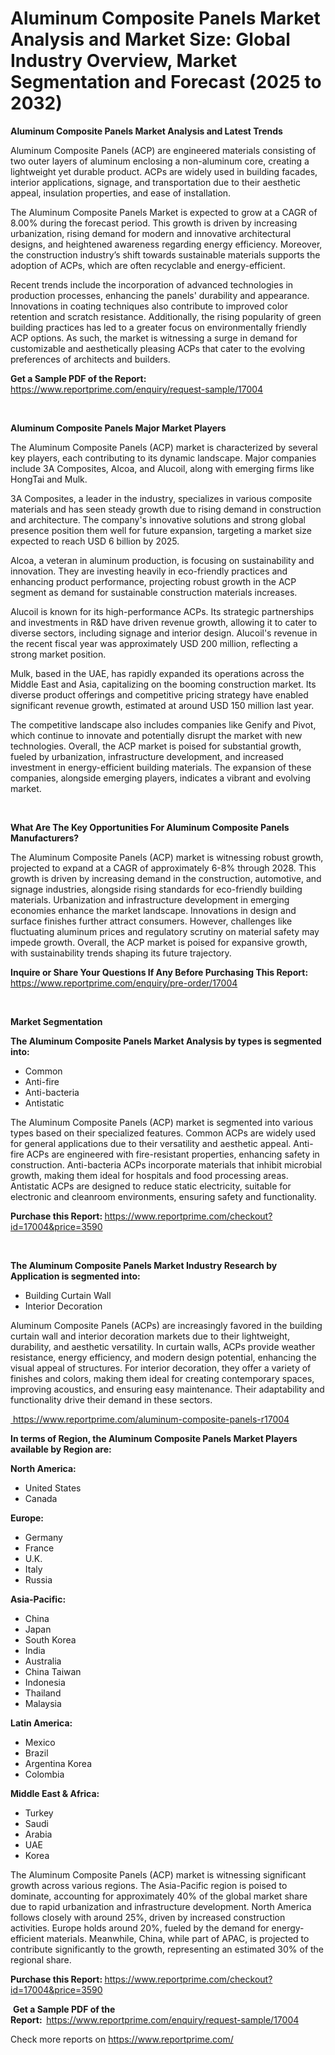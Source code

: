 <p><h1>Aluminum Composite Panels Market Analysis and Market Size: Global Industry Overview, Market Segmentation and Forecast (2025 to 2032)</h1></p><p><strong>Aluminum Composite Panels Market Analysis and Latest Trends</strong></p>
<p><p>Aluminum Composite Panels (ACP) are engineered materials consisting of two outer layers of aluminum enclosing a non-aluminum core, creating a lightweight yet durable product. ACPs are widely used in building facades, interior applications, signage, and transportation due to their aesthetic appeal, insulation properties, and ease of installation.</p><p>The Aluminum Composite Panels Market is expected to grow at a CAGR of 8.00% during the forecast period. This growth is driven by increasing urbanization, rising demand for modern and innovative architectural designs, and heightened awareness regarding energy efficiency. Moreover, the construction industry’s shift towards sustainable materials supports the adoption of ACPs, which are often recyclable and energy-efficient.</p><p>Recent trends include the incorporation of advanced technologies in production processes, enhancing the panels' durability and appearance. Innovations in coating techniques also contribute to improved color retention and scratch resistance. Additionally, the rising popularity of green building practices has led to a greater focus on environmentally friendly ACP options. As such, the market is witnessing a surge in demand for customizable and aesthetically pleasing ACPs that cater to the evolving preferences of architects and builders.</p></p>
<p><strong>Get a Sample PDF of the Report:&nbsp;</strong> <a href="https://www.reportprime.com/enquiry/request-sample/17004?utm_campaign=3360&utm_medium=2&utm_source=Github&utm_content=ia&utm_term=18032025&utm_id=aluminum-composite-panels">https://www.reportprime.com/enquiry/request-sample/17004</a></p>
<p>&nbsp;</p>
<p><strong>Aluminum Composite Panels Major Market Players</strong></p>
<p><p>The Aluminum Composite Panels (ACP) market is characterized by several key players, each contributing to its dynamic landscape. Major companies include 3A Composites, Alcoa, and Alucoil, along with emerging firms like HongTai and Mulk.</p><p>3A Composites, a leader in the industry, specializes in various composite materials and has seen steady growth due to rising demand in construction and architecture. The company's innovative solutions and strong global presence position them well for future expansion, targeting a market size expected to reach USD 6 billion by 2025.</p><p>Alcoa, a veteran in aluminum production, is focusing on sustainability and innovation. They are investing heavily in eco-friendly practices and enhancing product performance, projecting robust growth in the ACP segment as demand for sustainable construction materials increases.</p><p>Alucoil is known for its high-performance ACPs. Its strategic partnerships and investments in R&D have driven revenue growth, allowing it to cater to diverse sectors, including signage and interior design. Alucoil's revenue in the recent fiscal year was approximately USD 200 million, reflecting a strong market position.</p><p>Mulk, based in the UAE, has rapidly expanded its operations across the Middle East and Asia, capitalizing on the booming construction market. Its diverse product offerings and competitive pricing strategy have enabled significant revenue growth, estimated at around USD 150 million last year.</p><p>The competitive landscape also includes companies like Genify and Pivot, which continue to innovate and potentially disrupt the market with new technologies. Overall, the ACP market is poised for substantial growth, fueled by urbanization, infrastructure development, and increased investment in energy-efficient building materials. The expansion of these companies, alongside emerging players, indicates a vibrant and evolving market.</p></p>
<p>&nbsp;</p>
<p><strong>What Are The Key Opportunities For Aluminum Composite Panels Manufacturers?</strong></p>
<p><p>The Aluminum Composite Panels (ACP) market is witnessing robust growth, projected to expand at a CAGR of approximately 6-8% through 2028. This growth is driven by increasing demand in the construction, automotive, and signage industries, alongside rising standards for eco-friendly building materials. Urbanization and infrastructure development in emerging economies enhance the market landscape. Innovations in design and surface finishes further attract consumers. However, challenges like fluctuating aluminum prices and regulatory scrutiny on material safety may impede growth. Overall, the ACP market is poised for expansive growth, with sustainability trends shaping its future trajectory.</p></p>
<p><strong>Inquire or Share Your Questions If Any Before Purchasing This Report:</strong> <a href="https://www.reportprime.com/enquiry/pre-order/17004?utm_campaign=3360&utm_medium=2&utm_source=Github&utm_content=ia&utm_term=18032025&utm_id=aluminum-composite-panels">https://www.reportprime.com/enquiry/pre-order/17004</a></p>
<p>&nbsp;</p>
<p><strong>Market Segmentation</strong></p>
<p><strong>The Aluminum Composite Panels Market Analysis by types is segmented into:</strong></p>
<p><ul><li>Common</li><li>Anti-fire</li><li>Anti-bacteria</li><li>Antistatic</li></ul></p>
<p><p>The Aluminum Composite Panels (ACP) market is segmented into various types based on their specialized features. Common ACPs are widely used for general applications due to their versatility and aesthetic appeal. Anti-fire ACPs are engineered with fire-resistant properties, enhancing safety in construction. Anti-bacteria ACPs incorporate materials that inhibit microbial growth, making them ideal for hospitals and food processing areas. Antistatic ACPs are designed to reduce static electricity, suitable for electronic and cleanroom environments, ensuring safety and functionality.</p></p>
<p><strong>Purchase this Report:&nbsp;</strong><a href="https://www.reportprime.com/checkout?id=17004&price=3590&utm_campaign=3360&utm_medium=2&utm_source=Github&utm_content=ia&utm_term=18032025&utm_id=aluminum-composite-panels">https://www.reportprime.com/checkout?id=17004&price=3590</a></p>
<p>&nbsp;</p>
<p><strong>The Aluminum Composite Panels Market Industry Research by Application is segmented into:</strong></p>
<p><ul><li>Building Curtain Wall</li><li>Interior Decoration</li></ul></p>
<p><p>Aluminum Composite Panels (ACPs) are increasingly favored in the building curtain wall and interior decoration markets due to their lightweight, durability, and aesthetic versatility. In curtain walls, ACPs provide weather resistance, energy efficiency, and modern design potential, enhancing the visual appeal of structures. For interior decoration, they offer a variety of finishes and colors, making them ideal for creating contemporary spaces, improving acoustics, and ensuring easy maintenance. Their adaptability and functionality drive their demand in these sectors.</p></p>
<p><a href="https://www.reportprime.com/aluminum-composite-panels-r17004?utm_campaign=3360&utm_medium=2&utm_source=Github&utm_content=ia&utm_term=18032025&utm_id=aluminum-composite-panels">&nbsp;https://www.reportprime.com/aluminum-composite-panels-r17004</a></p>
<p><strong>In terms of Region, the Aluminum Composite Panels Market Players available by Region are:</strong></p>
<p>
    <p> <strong> North America: </strong>
        <ul>
            <li>United States</li>
            <li>Canada</li>
        </ul>
        </p> 
    <p> <strong> Europe: </strong>
        <ul>
            <li>Germany</li>
            <li>France</li>
            <li>U.K.</li>
            <li>Italy</li>
            <li>Russia</li>
        </ul>
        </p> 
    <p> <strong> Asia-Pacific: </strong>
        <ul>
            <li>China</li>
            <li>Japan</li>
            <li>South Korea</li>
            <li>India</li>
            <li>Australia</li>
            <li>China Taiwan</li>
            <li>Indonesia</li>
            <li>Thailand</li>
            <li>Malaysia</li>
        </ul>
        </p> 
    <p> <strong> Latin America: </strong>
        <ul>
            <li>Mexico</li>
            <li>Brazil</li>
            <li>Argentina Korea</li>
            <li>Colombia</li>
        </ul>
        </p> 
    <p> <strong> Middle East & Africa: </strong>
        <ul>
            <li>Turkey</li>
            <li>Saudi</li>
            <li>Arabia</li>
            <li>UAE</li>
            <li>Korea</li>
        </ul>
    </p>
    </p>
<p><p>The Aluminum Composite Panels (ACP) market is witnessing significant growth across various regions. The Asia-Pacific region is poised to dominate, accounting for approximately 40% of the global market share due to rapid urbanization and infrastructure development. North America follows closely with around 25%, driven by increased construction activities. Europe holds around 20%, fueled by the demand for energy-efficient materials. Meanwhile, China, while part of APAC, is projected to contribute significantly to the growth, representing an estimated 30% of the regional share.</p></p>
<p><strong>Purchase this Report: </strong><a href="https://www.reportprime.com/checkout?id=17004&price=3590&utm_campaign=3360&utm_medium=2&utm_source=Github&utm_content=ia&utm_term=18032025&utm_id=aluminum-composite-panels">https://www.reportprime.com/checkout?id=17004&price=3590</a></p>
<p>&nbsp;<strong>Get a Sample PDF of the Report:&nbsp;&nbsp;</strong><a href="https://www.reportprime.com/enquiry/request-sample/17004?utm_campaign=3360&utm_medium=2&utm_source=Github&utm_content=ia&utm_term=18032025&utm_id=aluminum-composite-panels">https://www.reportprime.com/enquiry/request-sample/17004</a></p>
<p><strong></strong></p>
<p>Check more reports on <a href="https://www.reportprime.com/?utm_campaign=3360&utm_medium=2&utm_source=Github&utm_content=ia&utm_term=18032025&utm_id=aluminum-composite-panels">https://www.reportprime.com/</a></p>